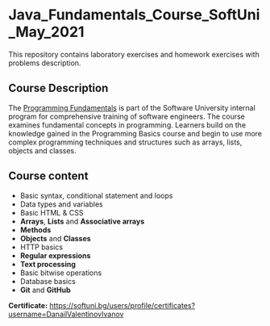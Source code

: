 # Java_Fundamentals_Course_SoftUni_May_2021
This repository contains laboratory exercises and homework exercises with problems description.

## Course Description
The [Programming Fundamentals](https://softuni.bg/trainings/3366/java-fundamentals-may-2021) is part of the Software University internal program for comprehensive training of software engineers. The course examines fundamental concepts in programming. Learners build on the knowledge gained in the Programming Basics course and begin to use more complex programming techniques and structures such as arrays, lists, objects and classes.

## Course content
- Basic syntax, conditional statement and loops
- Data types and variables
- Basic HTML & CSS
- **Arrays**, **Lists** and **Associative arrays**
- **Methods**
- **Objects** and **Classes**
- HTTP basics
- **Regular expressions**
- **Text processing**
- Basic bitwise operations
- Database basics
- **Git** and **GitHub**

**Certificate:** https://softuni.bg/users/profile/certificates?username=DanailValentinovIvanov
